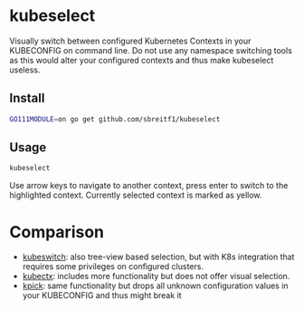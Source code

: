 # kubeselect

Visually switch between configured Kubernetes Contexts in your KUBECONFIG on command line. Do not use any namespace switching tools as this would alter your configured contexts and thus make kubeselect useless.

## Install

```sh
GO111MODULE=on go get github.com/sbreitf1/kubeselect
```

## Usage

```sh
kubeselect
```

Use arrow keys to navigate to another context, press enter to switch to the highlighted context. Currently selected context is marked as yellow.

# Comparison

- [kubeswitch](https://github.com/danielb42/kubeswitch): also tree-view based selection, but with K8s integration that requires some privileges on configured clusters.
- [kubectx](https://github.com/ahmetb/kubectx): includes more functionality but does not offer visual selection.
- [kpick](https://github.com/dcaiafa/kpick): same functionality but drops all unknown configuration values in your KUBECONFIG and thus might break it